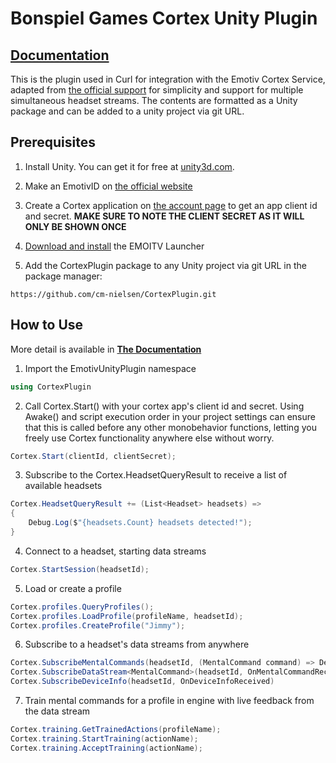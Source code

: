 # Bonspiel Games Cortex Unity Plugin

## [Documentation](https://bonspiel-games.gitbook.io/cortex-unity-plugin/)

This is the plugin used in Curl for integration with the Emotiv Cortex Service, adapted from [the official support](https://github.com/Emotiv/unity-plugin) for simplicity and support for multiple simultaneous headset streams. The contents are formatted as a Unity package and can be added to a unity project via git URL.

## Prerequisites
1. Install Unity. You can get it for free at [unity3d.com](https://unity3d.com/get-unity/download).

2. Make an EmotivID on [the official website](https://emotiv.com)

3. Create a Cortex application on [the account page](https://emotiv.com/my-account/cortex-apps/) to get an app client id and secret.
**MAKE SURE TO NOTE THE CLIENT SECRET AS IT WILL ONLY BE SHOWN ONCE**

4. [Download and install](https://www.emotiv.com/emotiv-launcher/#download) the EMOITV Launcher

5. Add the CortexPlugin package to any Unity project via git URL in the package manager:
```
https://github.com/cm-nielsen/CortexPlugin.git
```

## How to Use
More detail is available in **[The Documentation](https://bonspiel-games.gitbook.io/cortex-unity-plugin/)**

1. Import the EmotivUnityPlugin namespace
```cs
using CortexPlugin
```

2. Call Cortex.Start() with your cortex app's client id and secret. Using Awake() and script execution order in your project settings can ensure that this is called before any other monobehavior functions, letting you freely use Cortex functionality anywhere else without worry.
```cs
Cortex.Start(clientId, clientSecret);
```

3. Subscribe to the Cortex.HeadsetQueryResult to receive a list of available headsets
```cs
Cortex.HeadsetQueryResult += (List<Headset> headsets) =>
{
    Debug.Log($"{headsets.Count} headsets detected!");
}
```

4. Connect to a headset, starting data streams
```cs
Cortex.StartSession(headsetId);
```

5. Load or create a profile
```cs
Cortex.profiles.QueryProfiles();
Cortex.profiles.LoadProfile(profileName, headsetId);
Cortex.profiles.CreateProfile("Jimmy");
```

6. Subscribe to a headset's data streams from anywhere
```cs
Cortex.SubscribeMentalCommands(headsetId, (MentalCommand command) => Debug.Log(command));
Cortex.SubscribeDataStream<MentalCommand>(headsetId, OnMentalCommandReceived);
Cortex.SubscribeDeviceInfo(headsetId, OnDeviceInfoReceived)
```

7. Train mental commands for a profile in engine with live feedback from the data stream
```cs
Cortex.training.GetTrainedActions(profileName);
Cortex.training.StartTraining(actionName);
Cortex.training.AcceptTraining(actionName);
```